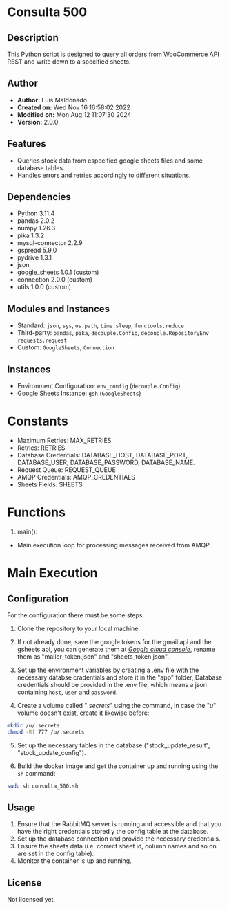 # Consulta 500

## Description

This Python script is designed to query all orders from WooCommerce API REST and write down to a specified sheets.

## Author

- **Author:** Luis Maldonado
- **Created on:**  Wed Nov  16 16:58:02 2022
- **Modified on:** Mon Aug  12 11:07:30 2024
- **Version:** 2.0.0

## Features

- Queries stock data from especified google sheets files and some database tables.
- Handles errors and retries accordingly to different situations.

## Dependencies

- Python 3.11.4
- pandas 2.0.2
- numpy 1.26.3
- pika 1.3.2
- mysql-connector 2.2.9
- gspread 5.9.0
- pydrive 1.3.1
- json
- google_sheets 1.0.1 (custom)
- connection 2.0.0 (custom)
- utils 1.0.0 (custom)

## Modules and Instances

- Standard: `json`, `sys`, `os.path`, `time.sleep`, `functools.reduce`
- Third-party: `pandas`, `pika`, `decouple.Config`, `decouple.RepositoryEnv` `requests.request`
- Custom: `GoogleSheets`, `Connection`

## Instances

- Environment Configuration: `env_config` (`decouple.Config`)
- Google Sheets Instance: `gsh` (`GoogleSheets`)

# Constants

- Maximum Retries: MAX_RETRIES
- Retries: RETRIES
- Database Credentials: DATABASE_HOST, DATABASE_PORT, DATABASE_USER, DATABASE_PASSWORD, DATABASE_NAME.
- Request Queue: REQUEST_QUEUE
- AMQP Credentials: AMQP_CREDENTIALS
- Sheets Fields: SHEETS

# Functions
1. main():
- Main execution loop for processing messages received from AMQP.

# Main Execution



## Configuration

For the configuration there must be some steps.
1. Clone the repository to your local machine.

2. If not already done, save the google tokens for the gmail api and the gsheets api, you can generate them at *[Google cloud console](https://console.cloud.google.com/)*, rename them as "mailer_token.json" and "sheets_token.json".

3. Set up the environment variables by creating a .env file with the necessary databse cradentials and store it in the "app" folder, Database credentials should be provided in the .env file, which means a json containing `host`, `user` and `password`.

4. Create a volume called "*.secrets*" using the command, in case the "*u*" volume doesn't exist, create it likewise before:
```bash
mkdir /u/.secrets
chmod -Rf 777 /u/.secrets
```

5. Set up the necessary tables in the database ("stock_update_result", "stock_update_config").

6. Build the docker image and get the container up and running using the `sh` command:

```bash 
sudo sh consulta_500.sh
```


## Usage

1. Ensure that the RabbitMQ server is running and accessible and that you have the right credentials stored y the config table at the database.
2. Set up the database connection and provide the necessary credentials.
3. Ensure the sheets data (i.e. correct sheet id, column names and so on are set in the config table).
4. Monitor the container is up and running.


## License

Not licensed yet.
